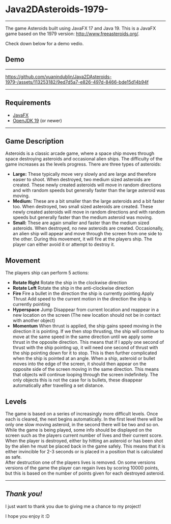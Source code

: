 # Java2DAsteroids-1979-
---
The game Asteroids built using JavaFX 17 and Java 19. This is a JavaFX game based on the 1979 version: http://www.freeasteroids.org/.

Check down below for a demo vedio.


## Demo
---

https://github.com/yuanindublin/Java2DAsteroids-1979-/assets/113253182/9ed7d5a7-e826-497d-8466-bde15d14b94f

---

## Requirements

- [JavaFX](https://docs.oracle.com/javase/8/javafx/get-started-tutorial/get_start_apps.htm#BACECIIB)
- [OpenJDK 19](http://jdk.java.net/) (or newer)

---

## Game Description 
Asteroids is a classic arcade game, where a space ship moves through space destroying asteroids and occasional
alien ships. The difficulty of the game increases as the levels progress. There are three types of asteroids:
- **Large:**  These typically move very slowly and are large and therefore easier to shoot. When destroyed, two medium sized asteroids are created. These newly created asteroids will move in random directions and with random speeds but generally faster than the large asteroid was moving.
- **Medium:** These are a bit smaller than the large asteroids and a bit faster too. When destroyed, two small sized asteroids are created. These newly created asteroids will move in random directions and with random speeds but generally faster than the medium asteroid was moving.
- **Small:** These are again smaller and faster than the medium sized asteroids. When destroyed, no new asteroids are created.
Occasionally, an alien ship will appear and move through the screen from one side to the other. During this movement, it will fire at the players ship. The player can either avoid it or attempt to destroy it.

## Movement
The players ship can perform 5 actions:
- **Rotate Right** Rotate the ship in the clockwise direction
- **Rotate Left** Rotate the ship in the anti-clockwise direction
- **Fire** Fire a bullet in the direction the ship is currently pointing Apply Thrust Add speed to the current motion in the direction the ship is currently pointing
- **Hyperspace** Jump Disappear from current location and reappear in a new location on the screen (The new
location should not be in contact with another object)
- **Momentum** When thrust is applied, the ship gains speed moving in the direction it is pointing. If we then stop thrusting, the ship will continue to move at the same speed in the same direction until we apply some thrust in the opposite
direction.
This means that if I apply one second of thrust with the ship pointing up, it will need one second of thrust with the ship pointing down for it to stop. This is then further complicated when the ship is pointed at an angle. When a ship, asteroid or bullet moves into the edge of the screen, it should then appear on the opposite side of the screen moving in the same direction. This means that objects will continue looping through the screen indefinitely. The only objects this is not the case for is bullets, these disappear automatically after travelling a set distance.

## Levels
The game is based on a series of increasingly more difficult levels. Once each is cleared, the next begins automatically. In the first level there will be only one slow moving asteroid, in the second there will be two and so on.\
While the game is being played, some info should be displayed on the screen such as the players current number of lives and their current score.\
When the player is destroyed, either by hitting an asteroid or has been shot by the alien he must be placed back in the game safely. This means that it is either invincible for 2-3 seconds or is placed in a position that is calculated as safe.\
After destruction one of the players lives is removed. On some versions versions of the game the player can regain lives by scoring 10000 points, but this is based on the number of points given for each destroyed asteroid.

---
## *Thank you!*

I just want to thank you due to giving me a chance to my project!

I hope you enjoy it :D
